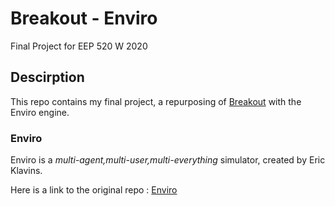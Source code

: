 # Breakout - Enviro
Final Project for EEP 520 W 2020



## Descirption
This repo contains my final project, a repurposing of [Breakout](https://youtu.be/Up-a5x3coC0) with the Enviro engine. 


### Enviro

Enviro is a *multi-agent,multi-user,multi-everything* simulator, created by Eric Klavins. 

Here is a link to the original repo : [Enviro](https://github.com/klavinslab/enviro)




